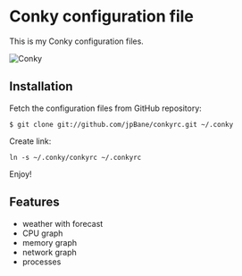 Conky configuration file
========================

This is my Conky configuration files. 

![Conky](https://raw.github.com/jpBane/conkyrc/master/screenshot.png)


Installation
------------

Fetch the configuration files from GitHub repository:

``
$ git clone git://github.com/jpBane/conkyrc.git ~/.conky
``

Create link:

``
ln -s ~/.conky/conkyrc ~/.conkyrc
``

Enjoy!

Features
--------

* weather with forecast
* CPU graph
* memory graph
* network graph
* processes 

